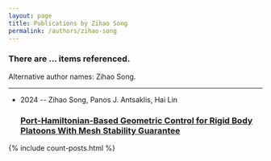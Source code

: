 ```yaml
---
layout: page
title: Publications by Zihao Song
permalink: /authors/zihao-song
---
```


<h3 id="number-posts">There are ... items referenced.</h3>
<p id='info-authors'>Alternative author names: Zihao Song.</p>
<hr />
<ul class="post-list">
<li><span class='post-meta'>2024 -- Zihao Song, Panos J. Antsaklis, Hai Lin</span><h3><a class='post-link' href="{{ site.baseurl }}/port-hamiltonian-based-geometric-control-for-rigid-body-platoons-with-mesh-stability-guarantee">Port-Hamiltonian-Based Geometric Control for Rigid Body Platoons With Mesh Stability Guarantee</a></h3></li>

</ul>
{% include count-posts.html %}
